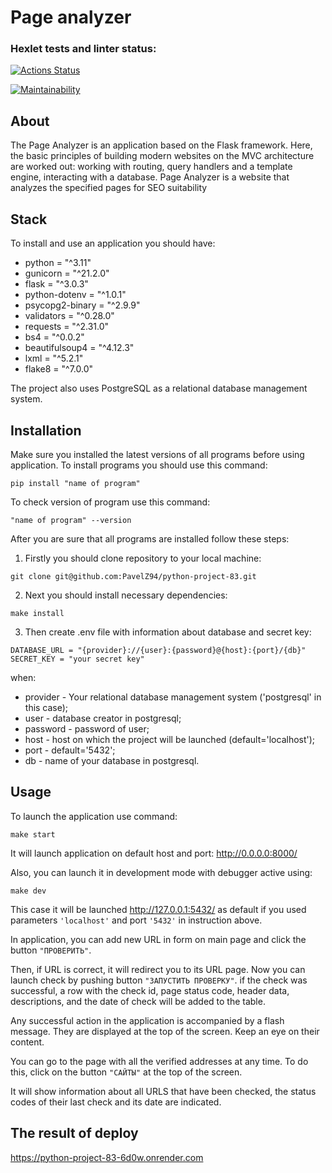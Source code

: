 # Page analyzer


### Hexlet tests and linter status:
[![Actions Status](https://github.com/PavelZ94/python-project-83/actions/workflows/hexlet-check.yml/badge.svg)](https://github.com/PavelZ94/python-project-83/actions)

[![Maintainability](https://api.codeclimate.com/v1/badges/61f0e2eabfe9d87580cf/maintainability)](https://codeclimate.com/github/PavelZ94/python-project-83/maintainability)

## About

The Page Analyzer is an application based on the Flask framework. Here, the basic principles of building modern websites on the MVC architecture are worked out: working with routing, query handlers and a template engine, interacting with a database.
Page Analyzer is a website that analyzes the specified pages for SEO suitability

## Stack

To install and use an application you should have:
- python = "^3.11"
- gunicorn = "^21.2.0"
- flask = "^3.0.3"
- python-dotenv = "^1.0.1"
- psycopg2-binary = "^2.9.9"
- validators = "^0.28.0"
- requests = "^2.31.0"
- bs4 = "^0.0.2"
- beautifulsoup4 = "^4.12.3"
- lxml = "^5.2.1"
- flake8 = "^7.0.0"

The project also uses PostgreSQL as a relational database management system.

## Installation

Make sure you installed the latest versions of all programs before using application.
To install programs you should use this command:
```
pip install "name of program"
```
To check version of program use this command:
```
"name of program" --version
```
After you are sure that all programs are installed follow these steps:
1) Firstly you should clone repository to your local machine:
```
git clone git@github.com:PavelZ94/python-project-83.git
```
2) Next you should install necessary dependencies:
```
make install
```
3) Then create .env file with information about database and secret key:
```
DATABASE_URL = "{provider}://{user}:{password}@{host}:{port}/{db}"
SECRET_KEY = "your secret key"
```
when:
- provider - Your relational database management system ('postgresql' in this case);
- user - database creator in postgresql;
- password - password of user;
- host - host on which the project will be launched (default='localhost');
- port - default='5432';
- db - name of your database in postgresql.

## Usage

To launch the application use command:
```
make start
```
It will launch application on default host and port: http://0.0.0.0:8000/

Also, you can launch it in development mode with debugger active using:
```
make dev
```
This case it will be launched http://127.0.0.1:5432/ as default if you used parameters `'localhost'` and port `'5432'` in instruction above.

In application, you can add new URL in form on main page and click the button `"ПРОВЕРИТЬ"`.

Then, if URL is correct, it will redirect you to its URL page. Now you can launch check by pushing button `"ЗАПУСТИТЬ ПРОВЕРКУ"`. 
if the check was successful, a row with the check id, page status code, header data, descriptions, and the date of check will be added to the table.

Any successful action in the application is accompanied by a flash message. They are displayed at the top of the screen. Keep an eye on their content.

You can go to the page with all the verified addresses at any time.
To do this, click on the button `"САЙТЫ"` at the top of the screen.

It will show information about all URLS that have been checked, the status codes of their last check and its date are indicated.

## The result of deploy

https://python-project-83-6d0w.onrender.com
